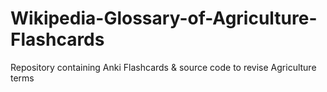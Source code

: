 # Wikipedia-Glossary-of-Agriculture-Flashcards
Repository containing Anki Flashcards &amp; source code to revise Agriculture terms
